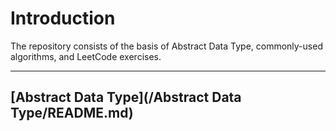# Introduction

The repository consists of the basis of Abstract Data Type, commonly-used algorithms, and LeetCode exercises.

---

## [Abstract Data Type](/Abstract Data Type/README.md)

